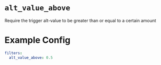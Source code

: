 # `alt_value_above`

Require the trigger alt-value to be greater than or equal to a certain amount

# Example Config
```yaml
filters:
  alt_value_above: 0.5
```
